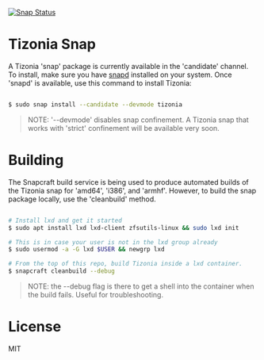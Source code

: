 [![Snap Status](https://build.snapcraft.io/badge/tizonia/tizonia-snap.svg)](https://build.snapcraft.io/user/tizonia/tizonia-snap)

# Tizonia Snap

A Tizonia 'snap' package is currently available in the 'candidate' channel. To
install, make sure you have
[snapd](https://docs.snapcraft.io/core/install?_ga=2.41936226.1106178805.1514500852-128158267.1514500852)
installed on your system. Once 'snapd' is available, use this command to
install Tizonia:

```bash

$ sudo snap install --candidate --devmode tizonia

```

> NOTE: '--devmode' disables snap confinement. A Tizonia snap that works with
> 'strict' confinement will be available very soon.

# Building

The Snapcraft build service is being used to produce automated builds of the
Tizonia snap for 'amd64', 'i386', and 'armhf'. However, to build the snap
package locally, use the 'cleanbuild' method.


```bash

# Install lxd and get it started
$ sudo apt install lxd lxd-client zfsutils-linux && sudo lxd init

# This is in case your user is not in the lxd group already
$ sudo usermod -a -G lxd $USER && newgrp lxd

# From the top of this repo, build Tizonia inside a lxd container.
$ snapcraft cleanbuild --debug

```

> NOTE: the --debug flag is there to get a shell into the container when the
> build fails. Useful for troubleshooting.

# License

MIT

